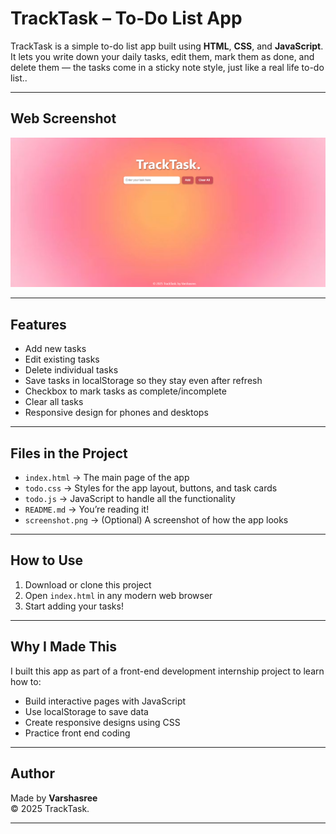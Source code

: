 # TrackTask – To-Do List App

TrackTask is a simple to-do list app built using **HTML**, **CSS**, and **JavaScript**. It lets you write down your daily tasks, edit them, mark them as done, and delete them — the tasks come in a sticky note style, just like a real life to-do list..

---

## Web Screenshot

![TrackTask Screenshot](tracktask.png)



---

## Features

- Add new tasks
- Edit existing tasks
- Delete individual tasks 
- Save tasks in localStorage so they stay even after refresh
- Checkbox to mark tasks as complete/incomplete
- Clear all tasks
- Responsive design for phones and desktops

---

## Files in the Project

- `index.html` → The main page of the app  
- `todo.css` → Styles for the app layout, buttons, and task cards  
- `todo.js` → JavaScript to handle all the functionality  
- `README.md` → You’re reading it!  
- `screenshot.png` → (Optional) A screenshot of how the app looks  

---

## How to Use

1. Download or clone this project
2. Open `index.html` in any modern web browser
3. Start adding your tasks!

---

## Why I Made This

I built this app as part of a front-end development internship project to learn how to:
- Build interactive pages with JavaScript
- Use localStorage to save data
- Create responsive designs using CSS
- Practice front end coding

---

## Author

Made by **Varshasree**  
© 2025 TrackTask.

---
